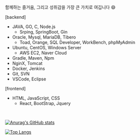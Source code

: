 함께하는 즐거움, 그리고 성취감을 가장 큰 가치로 여깁니다 😄

[backend]
- JAVA, GO, C, Node.js
  - Srping, SpringBoot, Gin
- Oracle, Mysql, MariaDB, Tibero
  - Toad, Orange, SQL Developer, WorkBench, phpMyAdmin
- Ubuntu, CentOS, Windows Server 
  - AWS EC2, Naver Cloud 
- Gradle, Maven, Npm
- NginX, Tomcat
- Docker, Jenkins
- Git, SVN
- VSCode, Eclipse

[frontend]
- HTML, JavaScript, CSS
  - React, BootStrap, Jquery
<br>




[![Anurag's GitHub stats](https://github-readme-stats.vercel.app/api?username=basepage90)](https://github.com/basepage90)


[![Top Langs](https://github-readme-stats.vercel.app/api/top-langs/?username=basepage90&layout=compact)](https://github.com/basepage90)
<!--
**basepage90/basepage90** is a ✨ _special_ ✨ repository because its `README.md` (this file) appears on your GitHub profile.

Here are some ideas to get you started:

- 🔭 I’m currently working on ...
- 🌱 I’m currently learning ...
- 👯 I’m looking to collaborate on ...
- 🤔 I’m looking for help with ...
- 💬 Ask me about ...
- 📫 How to reach me: ...
- 😄 Pronouns: ...
- ⚡ Fun fact: ...
-->
